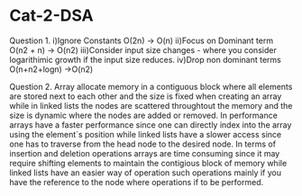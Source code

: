 # Cat-2-DSA
Question 1.
i)Ignore Constants
   O(2n) -> O(n)
ii)Focus on Dominant term
   O(n2 + n) -> O(n2)
iii)Consider input size changes - where you consider logarithimic growth if the input size reduces.
iv)Drop non dominant terms
    O(n+n2+logn) ->O(n2)

Question 2.
Array allocate memory in a contiguous block where all elements are stored next to each other and the size is fixed when creating an array while in linked lists the nodes are scattered throughtout the memory and the size is dynamic where the nodes are added or removed.
In performance arrays have a faster performance since one can directly index into the array using the element`s position while linked lists have a slower access since one has to traverse from the head node to the desired node.
In terms of insertion and deletion operations arrays are time consuming since it may require shifting elements to maintain the contigious block of memory while linked lists have an easier way of operation such operations mainly if you have the reference to the node where operations if to be performed.
